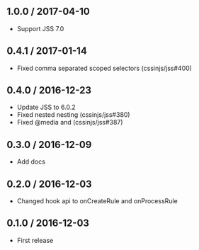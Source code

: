 ## 1.0.0 / 2017-04-10

- Support JSS 7.0

## 0.4.1 / 2017-01-14

- Fixed comma separated scoped selectors (cssinjs/jss#400)

## 0.4.0 / 2016-12-23

- Update JSS to 6.0.2
- Fixed nested nesting (cssinjs/jss#380)
- Fixed @media and (cssinjs/jss#387)

## 0.3.0 / 2016-12-09

- Add docs

## 0.2.0 / 2016-12-03

- Changed hook api to onCreateRule and onProcessRule

## 0.1.0 / 2016-12-03

- First release
